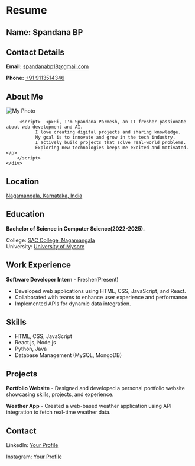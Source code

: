 <!DOCTYPE html>
<html lang="en">
<head>
    <meta charset="UTF-8">
    <meta name="viewport" content="width=device-width, initial-scale=1.0">
    <h1>Resume</h1>
</head>
<body><h2>Name: Spandana BP</h2>

<h2>Contact Details</h2>
<p> <strong>Email:</strong> <a href="mailto:spandanabp18@gmail.com">spandanabp18@gmail.com</a></p>
<p><strong>Phone:</strong> <a href="tel:+919113514346">+91 9113514346</a></p>


 <h2>About Me</h2>

 <div class="container">
        <img class="photo" src="https://drive.google.com/uc?export=view&id=1_1cIxcZz6oqGkjvqXvYkq3dRFIWc6kE_" alt="My Photo">

         <script>  <p>Hi, I'm Spandana Parmesh, an IT fresher passionate about web development and AI.  
               I love creating digital projects and sharing knowledge.  
               My goal is to innovate and grow in the tech industry.  
               I actively build projects that solve real-world problems.  
               Exploring new technologies keeps me excited and motivated.</p>
        </script>
    </div>
    

<h2>Location</h2>
<p>
    <a href="https://www.google.com/maps/search/?api=1&query=Nagamangala,Karnataka,India" target="_blank">
        Nagamangala, Karnataka, India
    </a>
</p>
       
</section>

<section class="section">
    <h2>Education</h2>
    <p><strong>Bachelor of Science in Computer Science(2022-2025). <br> </strong> <p>College: <a href="https://www.google.com/maps/search/?api=1&query=SAC+College+Nagamangala" target="_blank">SAC College, Nagamangala</a> <br> University: <a href="https://www.google.com/maps/search/?api=1&query=University+of+Mysore" target="_blank">University of Mysore</a></p>
</section>

<section class="section">
    <h2>Work Experience</h2>
    <p><strong>Software Developer Intern</strong> - Fresher(Present)</p>
    <ul>
        <li>Developed web applications using HTML, CSS, JavaScript, and React.</li>
        <li>Collaborated with teams to enhance user experience and performance.</li>
        <li>Implemented APIs for dynamic data integration.</li>
    </ul>
</section>

<section class="section">
    <h2>Skills</h2>
    <ul>
        <li>HTML, CSS, JavaScript</li>
        <li>React.js, Node.js</li>
        <li>Python, Java</li>
        <li>Database Management (MySQL, MongoDB)</li>
    </ul>
</section>

<section class="section">
    <h2>Projects</h2>
    <p><strong>Portfolio Website</strong> - Designed and developed a personal portfolio website showcasing skills, projects, and experience.</p>
    <p><strong>Weather App</strong> - Created a web-based weather application using API integration to fetch real-time weather data.</p>
</section>

<section class="section">
    <h2>Contact</h2>
    <p>LinkedIn: <a href="https://www.linkedin.com/in/spandana-b-p-769499303">Your Profile</a></p>
    <p>Instagram: <a href="https://www.instagram.com/spandana.bp">Your Profile</a></p>
</section>

</body>
</html>